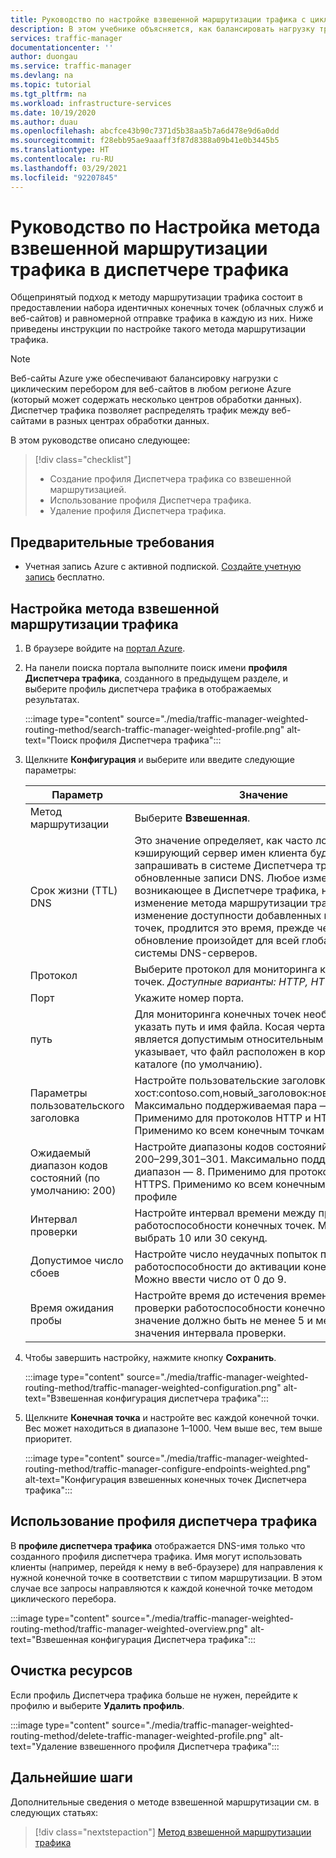 ```yaml
---
title: Руководство по настройке взвешенной маршрутизации трафика с циклическим перебором с помощью Диспетчера трафика Azure
description: В этом учебнике объясняется, как балансировать нагрузку трафика методом циклического перебора в диспетчере трафика
services: traffic-manager
documentationcenter: ''
author: duongau
ms.service: traffic-manager
ms.devlang: na
ms.topic: tutorial
ms.tgt_pltfrm: na
ms.workload: infrastructure-services
ms.date: 10/19/2020
ms.author: duau
ms.openlocfilehash: abcfce43b90c7371d5b38aa5b7a6d478e9d6a0dd
ms.sourcegitcommit: f28ebb95ae9aaaff3f87d8388a09b41e0b3445b5
ms.translationtype: HT
ms.contentlocale: ru-RU
ms.lasthandoff: 03/29/2021
ms.locfileid: "92207845"
---
```

# <a name="tutorial-configure-the-weighted-traffic-routing-method-in-traffic-manager"></a>Руководство по Настройка метода взвешенной маршрутизации трафика в диспетчере трафика

Общепринятый подход к методу маршрутизации трафика состоит в предоставлении набора идентичных конечных точек (облачных служб и веб-сайтов) и равномерной отправке трафика в каждую из них. Ниже приведены инструкции по настройке такого метода маршрутизации трафика.

> [!NOTE]
> Веб-сайты Azure уже обеспечивают балансировку нагрузки с циклическим перебором для веб-сайтов в любом регионе Azure (который может содержать несколько центров обработки данных). Диспетчер трафика позволяет распределять трафик между веб-сайтами в разных центрах обработки данных.

В этом руководстве описано следующее:
> [!div class="checklist"]
> - Создание профиля Диспетчера трафика со взвешенной маршрутизацией.
> - Использование профиля Диспетчера трафика.
> - Удаление профиля Диспетчера трафика.

## <a name="prerequisites"></a>Предварительные требования

* Учетная запись Azure с активной подпиской. [Создайте учетную запись](https://azure.microsoft.com/free/) бесплатно.

## <a name="configure-the-weighted-traffic-routing-method"></a>Настройка метода взвешенной маршрутизации трафика

1. В браузере войдите на [портал Azure](https://portal.azure.com).

1. На панели поиска портала выполните поиск имени **профиля Диспетчера трафика**, созданного в предыдущем разделе, и выберите профиль диспетчера трафика в отображаемых результатах.

    :::image type="content" source="./media/traffic-manager-weighted-routing-method/search-traffic-manager-weighted-profile.png" alt-text="Поиск профиля Диспетчера трафика":::

1. Щелкните **Конфигурация** и выберите или введите следующие параметры:

    | Параметр         | Значение                                              |
    | ---             | ---                                                |
    | Метод маршрутизации            | Выберите **Взвешенная**. |    
    | Срок жизни (TTL) DNS | Это значение определяет, как часто локальный кэширующий сервер имен клиента будет запрашивать в системе Диспетчера трафика обновленные записи DNS. Любое изменение, возникающее в Диспетчере трафика, например изменение метода маршрутизации трафика или изменение доступности добавленных конечных точек, продлится это время, прежде чем обновление произойдет для всей глобальной системы DNS-серверов. |
    | Протокол    | Выберите протокол для мониторинга конечных точек. *Доступные варианты: HTTP, HTTPS и TCP* |
    | Порт | Укажите номер порта. |
    | путь | Для мониторинга конечных точек необходимо указать путь и имя файла. Косая черта ("/") является допустимым относительным путем и указывает, что файл расположен в корневом каталоге (по умолчанию). |
    | Параметры пользовательского заголовка | Настройте пользовательские заголовки в формате хост:contoso.com,новый_заголовок:новое_значение. Максимально поддерживаемая пара — 8. Применимо для протоколов HTTP и HTTPS. Применимо ко всем конечным точкам в профиле |
    | Ожидаемый диапазон кодов состояний (по умолчанию: 200) | Настройте диапазоны кодов состояний в формате 200–299,301–301. Максимально поддерживаемый диапазон — 8. Применимо для протоколов HTTP и HTTPS. Применимо ко всем конечным точкам в профиле |
    | Интервал проверки | Настройте интервал времени между пробами работоспособности конечных точек. Можно выбрать 10 или 30 секунд. |
    | Допустимое число сбоев | Настройте число неудачных попыток проверки работоспособности до активации конечной точки. Можно ввести число от 0 до 9. | 
    | Время ожидания пробы | Настройте время до истечения времени ожидания проверки работоспособности конечной точки. Это значение должно быть не менее 5 и меньше значения интервала проверки. |

1. Чтобы завершить настройку, нажмите кнопку **Сохранить**.

    :::image type="content" source="./media/traffic-manager-weighted-routing-method/traffic-manager-weighted-configuration.png" alt-text="Взвешенная конфигурация диспетчера трафика"::: 

1. Щелкните **Конечная точка** и настройте вес каждой конечной точки. Вес может находиться в диапазоне 1–1000. Чем выше вес, тем выше приоритет.  

    :::image type="content" source="./media/traffic-manager-weighted-routing-method/traffic-manager-configure-endpoints-weighted.png" alt-text="Конфигурация взвешенных конечных точек Диспетчера трафика"::: 

## <a name="use-the-traffic-manager-profile"></a>Использование профиля диспетчера трафика

В **профиле диспетчера трафика** отображается DNS-имя только что созданного профиля диспетчера трафика. Имя могут использовать клиенты (например, перейдя к нему в веб-браузере) для направления к нужной конечной точке в соответствии с типом маршрутизации. В этом случае все запросы направляются к каждой конечной точке методом циклического перебора.

:::image type="content" source="./media/traffic-manager-weighted-routing-method/traffic-manager-weighted-overview.png" alt-text="Взвешенная конфигурация Диспетчера трафика"::: 

## <a name="clean-up-resources"></a>Очистка ресурсов

Если профиль Диспетчера трафика больше не нужен, перейдите к профилю и выберите **Удалить профиль**.

:::image type="content" source="./media/traffic-manager-weighted-routing-method/delete-traffic-manager-weighted-profile.png" alt-text="Удаление взвешенного профиля Диспетчера трафика":::

## <a name="next-steps"></a>Дальнейшие шаги

Дополнительные сведения о методе взвешенной маршрутизации см. в следующих статьях:

> [!div class="nextstepaction"]
> [Метод взвешенной маршрутизации трафика](traffic-manager-routing-methods.md#weighted)